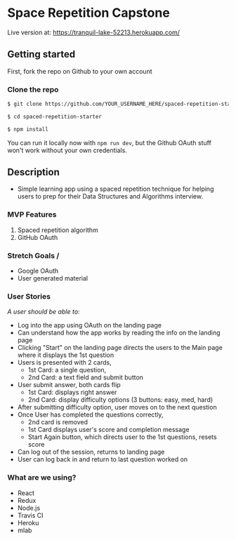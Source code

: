 # Space Repetition Capstone

Live version at: https://tranquil-lake-52213.herokuapp.com/

## Getting started

First, fork the repo on Github to your own account

### Clone the repo

```sh
$ git clone https://github.com/YOUR_USERNAME_HERE/spaced-repetition-starter
```

```sh
$ cd spaced-repetition-starter
```

```sh
$ npm install
```

You can run it locally now with `npm run dev`, but the Github OAuth stuff won't work without your own credentials.

## Description
- Simple learning app using a spaced repetition technique for helping users to prep for their Data Structures and Algorithms interview.

### MVP Features
1. Spaced repetition algorithm
2. GitHub OAuth

### Stretch Goals / 
- Google OAuth
- User generated material

### User Stories
_A user should be able to:_
- Log into the app using OAuth on the landing page
- Can understand how the app works by reading the info on the landing page
- Clicking "Start" on the landing page directs the users to the Main page where it displays the 1st question
- Users is presented with 2 cards,
   - 1st Card: a single question,
   - 2nd Card: a text field and submit button
- User submit answer, both cards flip
   - 1st Card: displays right answer
   - 2nd Card: display difficulty options (3 buttons: easy, med, hard)
- After submitting difficulty option, user moves on to the next question 
- Once User has completed the questions correctly,
   - 2nd card is removed
   - 1st Card displays user's score and completion message
   - Start Again button, which directs user to the 1st questions, resets score
- Can log out of the session, returns to landing page
- User can log back in and return to last question worked on

### What are we using?
* React
* Redux
* Node.js
* Travis CI
* Heroku
* mlab